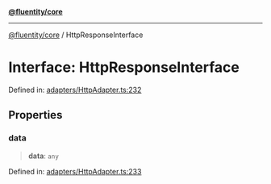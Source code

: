 [**@fluentity/core**](../README.md)

***

[@fluentity/core](../globals.md) / HttpResponseInterface

# Interface: HttpResponseInterface

Defined in: [adapters/HttpAdapter.ts:232](https://github.com/cedricpierre/fluentity-core/blob/ff4e4131c1b559350a048decc81f340aa7866d50/src/adapters/HttpAdapter.ts#L232)

## Properties

### data

> **data**: `any`

Defined in: [adapters/HttpAdapter.ts:233](https://github.com/cedricpierre/fluentity-core/blob/ff4e4131c1b559350a048decc81f340aa7866d50/src/adapters/HttpAdapter.ts#L233)
